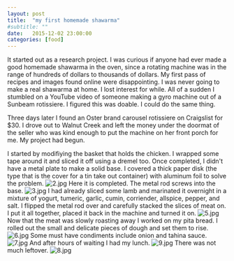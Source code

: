 ```yaml
---
layout: post
title:  "my first homemade shawarma"
#subtitle: ""
date:   2015-12-02 23:00:00
categories: [food]
---
```

It started out as a research project. I was curious if anyone had ever made a good homemade shawarma in the oven, since a rotating machine was in the range of hundreds of dollars to thousands of dollars. My first pass of recipes and images found online were disappointing. I was never going to make a real shawarma at home. I lost interest for while. All of a sudden I stumbled on a YouTube video of someone making a gyro machine out of a Sunbeam rotissiere. I figured this was doable. I could do the same thing.

Three days later I found an Oster brand carousel rotissiere on Craigslist for $30. I drove out to Walnut Creek and left the money under the doormat of the seller who was kind enough to put the machine on her front porch for me. My project had begun.

I started by modifiying the basket that holds the chicken. I wrapped some tape around it and sliced it off using a dremel too. Once completed, I didn't have a metal plate to make a solid base. I covered a thick paper disk (the type that is the cover for a tin take out container) with aluminum foil to solve the problem.
![2.jpg](/assets/images/shawarma/2.jpg)
Here it is completed. The metal rod screws into the base.
![3.jpg](/assets/images/shawarma/3.jpg)
I had already sliced some lamb and marinated it overnight in a mixture of yogurt, tumeric, garlic, cumin, corriender, allspice,  pepper, and salt. I flipped the metal rod over and carefully stacked the slices of meat on. I put it all together, placed it back in the machine and turned it on.
![5.jpg](/assets/images/shawarma/5.jpg)
Now that the meat was slowly roasting away I worked on my pita bread. I rolled out the small and delicate pieces of dough and set them to rise.
![6.jpg](/assets/images/shawarma/6.jpg)
Some must have condiments include onion and tahina sauce.
![7.jpg](/assets/images/shawarma/7.jpg)
And after hours of waiting I had my lunch.
![9.jpg](/assets/images/shawarma/9.jpg)
There was not much leftover.
![8.jpg](/assets/images/shawarma/8.jpg)


